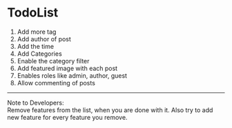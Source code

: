TodoList
==================

1) Add more tag<br>
2) Add author of post<br>
3) Add the time<br>
4) Add Categories<br>
5) Enable the category filter<br>
6) Add featured image with each post<br>
7) Enables roles like admin, author, guest<br>
8) Allow commenting of posts

-----------------------------
Note to Developers:<br>
Remove features from the list, when you are done with it. Also try to add new feature for every feature you remove.
